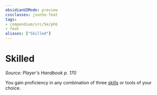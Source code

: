 ```yaml
---
obsidianUIMode: preview
cssclasses: json5e-feat
tags:
- compendium/src/5e/phb
- feat
aliases: ["Skilled"]
---
```

# Skilled
*Source: Player's Handbook p. 170*  

You gain proficiency in any combination of three [skills](compendium/tables/skills.md) or tools of your choice.